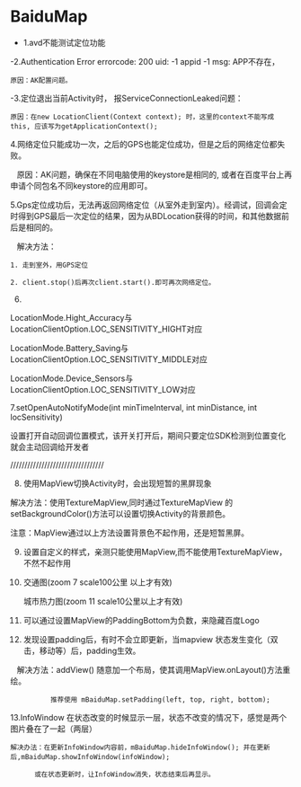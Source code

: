 # BaiduMap

- 1.avd不能测试定位功能

-2.Authentication Error errorcode: 200 uid: -1 appid -1 msg: APP不存在，
  
    原因：AK配置问题。

-3.定位退出当前Activity时， 报ServiceConnectionLeaked问题：

    原因：在new LocationClient(Context context); 时，这里的context不能写成this, 应该写为getApplicationContext();

4.网络定位只能成功一次，之后的GPS也能定位成功，但是之后的网络定位都失败。

    原因：AK问题，确保在不同电脑使用的keystore是相同的, 或者在百度平台上再申请个同包名不同keystore的应用即可。

5.Gps定位成功后，无法再返回网络定位（从室外走到室内）。经调试，回调会定时得到GPS最后一次定位的结果，因为从BDLocation获得的时间，和其他数据前后是相同的。

    解决方法：
    
    1. 走到室外，用GPS定位
    
    2. client.stop()后再次client.start().即可再次网络定位。

6. 
LocationMode.Hight_Accuracy与LocationClientOption.LOC_SENSITIVITY_HIGHT对应

LocationMode.Battery_Saving与LocationClientOption.LOC_SENSITIVITY_MIDDLE对应

LocationMode.Device_Sensors与LocationClientOption.LOC_SENSITIVITY_LOW对应


7.setOpenAutoNotifyMode(int minTimeInterval, int minDistance, int locSensitivity)

设置打开自动回调位置模式，该开关打开后，期间只要定位SDK检测到位置变化就会主动回调给开发者


/////////////////////////////////

8. 使用MapView切换Activity时，会出现短暂的黑屏现象

解决方法：使用TextureMapView,同时通过TextureMapView 的 setBackgroundColor()方法可以设置切换Activity的背景颜色。

注意：MapView通过以上方法设置背景色不起作用，还是短暂黑屏。


9.  设置自定义的样式，亲测只能使用MapView,而不能使用TextureMapView，不然不起作用

10. 交通图(zoom 7 scale100公里 以上才有效)
  
    城市热力图(zoom 11 scale10公里以上才有效)


11. 可以通过设置MapView的PaddingBottom为负数，来隐藏百度Logo


12. 发现设置padding后，有时不会立即更新，当mapview 状态发生变化（双击，移动等）后，padding生效。

    解决方法：addView() 随意加一个布局，使其调用MapView.onLayout()方法重绘。
    
              推荐使用 mBaiduMap.setPadding(left, top, right, bottom);
    
          
13.InfoWindow 在状态改变的时候显示一层，状态不改变的情况下，感觉是两个图片叠在了一起（两层）

    解决办法：在更新InfoWindow内容前，mBaiduMap.hideInfoWindow(); 并在更新后,mBaiduMap.showInfoWindow(infoWindow);
          
          或在状态更新时，让InfoWindow消失，状态结束后再显示。












